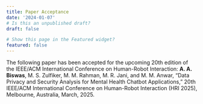 ```yaml
---
title: Paper Acceptance
date: '2024-01-07'
# Is this an unpublished draft?
draft: false

# Show this page in the Featured widget?
featured: false
---
```

The following paper has been accepted for the upcoming 20th edition of the IEEE/ACM International Conference on Human-Robot Interaction:
**A. A. Biswas**, M. S. Zulfiker, M. M. Rahman, M. R. Jani, and M. M. Anwar, “Data Privacy and Security Analysis for Mental Health Chatbot Applications,” 20th IEEE/ACM International Conference on Human-Robot Interaction (HRI 2025), Melbourne, Australia, March, 2025.